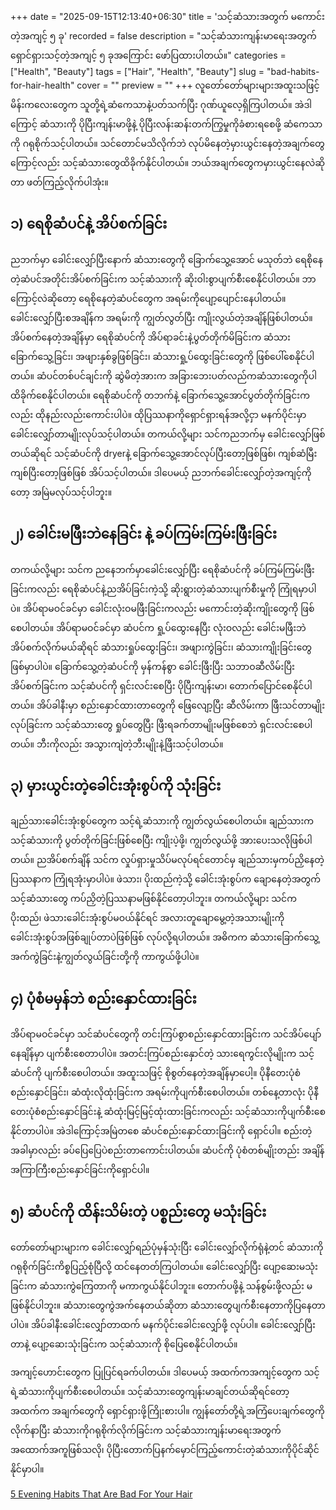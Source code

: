 +++
date = "2025-09-15T12:13:40+06:30"
title = 'သင့်ဆံသားအတွက် မကောင်းတဲ့အကျင့် ၅ ခု'
recorded = false
description = "သင့်ဆံသားကျန်းမာရေးအတွက် ရှောင်ရှားသင့်တဲ့အကျင့် ၅ ခုအကြောင်း ဖော်ပြထားပါတယ်။"
categories = ["Health", "Beauty"]
tags = ["Hair", "Health", "Beauty"]
slug = "bad-habits-for-hair-health"
cover = ""
preview = ""
+++
လူတော်တော်များများအထူးသဖြင့် မိန်းကလေးတွေက သူတို့ရဲ့ဆံကေသာနဲ့ပတ်သက်ပြီး ဂုဏ်ယူလေ့ရှိကြပါတယ်။ အဲဒါကြောင့် ဆံသားကို ပိုပြီးကျန်းမာဖို့နဲ့ ပိုပြီးလန်းဆန်းတက်ကြွမှုကိုခံစားရစေဖို့ ဆံကေသာကို ဂရုစိုက်သင့်ပါတယ်။ သင်တောင်မသိလိုက်ဘဲ လုပ်မိနေတဲ့မှားယွင်းနေတဲ့အချက်တွေကြောင့်လည်း သင့်ဆံသားတွေထိခိုက်နိုင်ပါတယ်။ ဘယ်အချက်တွေကမှားယွင်းနေလဲဆိုတာ ဖတ်ကြည့်လိုက်ပါအုံး။

## ၁) ရေစိုဆံပင်နဲ့ အိပ်စက်ခြင်း
ညဘက်မှာ ခေါင်းလျှော်ပြီးနောက် ဆံသားတွေကို ခြောက်သွေ့အောင် မသုတ်ဘဲ ရေစိုနေတဲ့ဆံပင်အတိုင်းအိပ်စက်ခြင်းက သင့်ဆံသားကို ဆိုးဝါးစွာပျက်စီးစေနိုင်ပါတယ်။ ဘာကြောင့်လဲဆိုတော့ ရေစိုနေတဲ့ဆံပင်တွေက အရမ်းကိုပျော့ပျောင်းနေပါတယ်။ ခေါင်းလျှော်ပြီးစအချိန်က အရမ်းကို ကျွတ်လွတ်ပြီး ကျိုးလွယ်တဲ့အချိန်ဖြစ်ပါတယ်။ အိပ်စက်နေတဲ့အချိန်မှာ ရေစိုဆံပင်ကို အိပ်ရာခင်းနဲ့ပွတ်တိုက်မိခြင်းက ဆံသားခြောက်သွေ့ခြင်း၊ အဖျားနှစ်ခွဖြစ်ခြင်း၊ ဆံသားရှု့ပ်ထွေးခြင်းတွေကို ဖြစ်ပေါ်စေနိုင်ပါတယ်။ ဆံပင်တစ်ပင်ချင်းကို ဆွဲမိတဲ့အားက အခြားဘေးပတ်လည်ကဆံသားတွေကိုပါ ထိခိုက်စေနိုင်ပါတယ်။ ရေစိုဆံပင်ကို တဘက်နဲ့ ခြောက်သွေ့အောင်ပွတ်တိုက်ခြင်းကလည်း ထိုနည်းလည်းကောင်းပါပဲ။ ထိုပြဿနာကိုရှောင်ရှားရန်အလို့ငှာ မနက်ပိုင်းမှာ ခေါင်းလျှော်တာမျိုးလုပ်သင့်ပါတယ်။ တကယ်လို့များ သင်ကညဘက်မှ ခေါင်းလျှော်ဖြစ်တယ်ဆိုရင် သင့်ဆံပင်ကို dryerနဲ့ ခြောက်သွေ့အောင်လုပ်ပြီးတော့ဖြစ်ဖြစ်၊ ကျစ်ဆံမြီး ကျစ်ပြီးတော့ဖြစ်ဖြစ် အိပ်သင့်ပါတယ်။ ဒါပေမယ့် ညဘက်ခေါင်းလျှော်တဲ့အကျင့်ကိုတော့ အမြဲမလုပ်သင့်ပါဘူး။

## ၂) ခေါင်းမဖြီးဘဲနေခြင်း နဲ့ ခပ်ကြမ်းကြမ်းဖြီးခြင်း
တကယ်လို့များ သင်က ညနေဘက်မှာခေါင်းလျှော်ပြီး ရေစိုဆံပင်ကို ခပ်ကြမ်ကြမ်းဖြီးခြင်းကလည်း ရေစိုဆံပင်နဲ့ညအိပ်ခြင်းကဲ့သို့ ဆိုးရွားတဲ့ဆံသားပျက်စီးမှုကို ကြုံရမှာပါပဲ။ အိပ်ရာမဝင်ခင်မှာ ခေါင်းလုံးဝမဖြီးခြင်းကလည်း မကောင်းတဲ့ဆိုးကျိုးတွေကို ဖြစ်စေပါတယ်။ အိပ်ရာမဝင်ခင်မှာ ဆံပင်က ရှု့ပ်ထွေးနေပြီး လုံးဝလည်း ခေါင်းမဖြီးဘဲ အိပ်စက်လိုက်မယ်ဆိုရင် ဆံသားရှုပ်ထွေးခြင်း၊ အဖျားကွဲခြင်း၊ ဆံသားကျိုးခြင်းတွေဖြစ်မှာပါပဲ။ ခြောက်သွေ့တဲ့ဆံပင်ကို မှန်ကန်စွာ ခေါင်းဖြီးပြီး သဘာဝဆီလိမ်းပြီး အိပ်စက်ခြင်းက သင့်ဆံပင်ကို ရှင်းလင်းစေပြီး ပိုပြီးကျန်းမာ၊ တောက်ပြောင်စေနိုင်ပါတယ်။ အိပ်ခါနီးမှာ စည်းနှောင်ထားတာတွေကို ဖြေလျော့ပြီး ဆီလိမ်းကာ ဖြီးသင်တာမျိုးလုပ်ခြင်းက သင့်ဆံသားတွေ ရှုပ်တွေပြီး ဖြီးရခက်တာမျိုးမဖြစ်စေဘဲ ရှင်းလင်းစေပါတယ်။ ဘီးကိုလည်း အသွားကျဲတဲ့ဘီးမျိုးနဲ့ဖြီးသင့်ပါတယ်။

## ၃) မှားယွင်းတဲ့ခေါင်းအုံးစွပ်ကို သုံးခြင်း
ချည်သားခေါင်းအုံးစွပ်တွေက သင့်ရဲ့ဆံသားကို ကျွတ်လွယ်စေပါတယ်။ ချည်သားက သင့်ဆံသားကို ပွတ်တိုက်ခြင်းဖြစ်စေပြီး ကျိုးပဲ့ဖို့၊ ကျွတ်လွယ်ဖို့ အားပေးသလိုဖြစ်ပါတယ်။ ညအိပ်စက်ချိန် သင်က လှုပ်ရှားမှုသိပ်မလုပ်ရင်တောင်မှ ချည်သားမှကပ်ညှိနေတဲ့ပြဿနာက ကြုံရအုံးမှာပါပဲ။ ဖဲသား၊ ပိုးထည်ကဲ့သို့ ခေါင်းအုံးစွပ်က ချောနေတဲ့အတွက် သင့်ဆံသားတွေ ကပ်ညှိတဲ့ပြဿနာမဖြစ်နိုင်တော့ပါဘူး။
တကယ်လို့များ သင်က ပိုးထည်၊ ဖဲသားခေါင်းအုံးစွပ်မဝယ်နိုင်ရင် အလားတူချောမွေ့တဲ့အသားမျိုးကို ခေါင်းအုံးစွပ်အဖြစ်ချုပ်တာပဲဖြစ်ဖြစ် လုပ်လို့ရပါတယ်။ အဓိကက ဆံသားခြောက်သွေ့အက်ကွဲခြင်းနဲ့ကျွတ်လွယ်ခြင်းတို့ကို ကာကွယ်ဖို့ပါပဲ။

## ၄) ပုံစံမမှန်ဘဲ စည်းနှောင်ထားခြင်း
အိပ်ရာမဝင်ခင်မှာ သင်ဆံပင်တွေကို တင်းကြပ်စွာစည်းနှောင်ထားခြင်းက သင်အိပ်ပျော်နေချိန်မှာ ပျက်စီးစေတာပါပဲ။ အတင်းကြပ်စည်းနှောင်တဲ့ သားရေကွင်းလိုမျိုးက သင့်ဆံပင်ကို ပျက်စီးစေပါတယ်။ အထူးသဖြင့် စိုစွတ်နေတဲ့အချိန်မှာပေါ့။ ပိုနီတေးပုံစံ စည်းနှောင်ခြင်း၊ ဆံထုံးလိုထုံးခြင်းက အရမ်းကိုပျက်စီးစေပါတယ်။ တစ်နေ့တာလုံး ပိုနီတေးပုံစံစည်းနှောင်ခြင်းနဲ့ ဆံထုံးမြင့်မြင့်ထုံးထားခြင်းကလည်း သင့်ဆံသားကိုပျက်စီးစေနိုင်တာပါပဲ။
အဲဒါကြောင့်အမြဲတစေ ဆံပင်စည်းနှောင်ထားခြင်းကို ရှောင်ပါ။ စည်းတဲ့အခါမှာလည်း ခပ်ပြေပြေပဲစည်းတာကောင်းပါတယ်။ ဆံပင်ကို ပုံစံတစ်မျိုးတည်း အချိန်အကြာကြီးစည်းနှောင်ခြင်းကိုရှောင်ပါ။

## ၅) ဆံပင်ကို ထိန်းသိမ်းတဲ့ ပစ္စည်းတွေ မသုံးခြင်း
တော်တော်များများက ခေါင်းလျှော်ရည်ပုံမှန်သုံးပြီး ခေါင်းလျှော်လိုက်ရုံနဲ့တင် ဆံသားကို ဂရုစိုက်ခြင်းကိစ္စပြည့်စုံပြီလို့ ထင်နေတတ်ကြပါတယ်။ ခေါင်းလျှော်ပြီး ပျော့ဆေးမသုံးခြင်းက ဆံသားကွဲကြေတာကို မကာကွယ်နိုင်ပါဘူး။ တောက်ပဖို့နဲ့ သန်စွမ်းဖို့လည်း မဖြစ်နိုင်ပါဘူး။ ဆံသားတွေကွဲအက်နေတယ်ဆိုတာ ဆံသားတွေပျက်စီးနေတာကိုပြနေတာပါပဲ။ အိပ်ခါနီးခေါင်းလျှော်တာထက် မနက်ပိုင်းခေါင်းလျှော်ဖို့ လုပ်ပါ။ ခေါင်းလျှော်ပြီးတာနဲ့ ပျော့ဆေးသုံးခြင်းက သင့်ဆံသားကို စိုပြေစေနိုင်ပါတယ်။

အကျင့်ဟောင်းတွေက ပြုပြင်ရခက်ပါတယ်။ ဒါပေမယ့် အထက်ကအကျင့်တွေက သင့်ရဲ့ဆံသားကိုပျက်စီးစေပါတယ်။ သင့်ဆံသားတွေကျန်းမာချင်တယ်ဆိုရင်တော့ အထက်က အချက်တွေကို ရှောင်ရှားဖို့ကြိုးစားပါ။ ကျွန်တော်တို့ရဲ့အကြံပေးချက်တွေကို လိုက်နာပြီး ဆံသားကိုဂရုစိုက်လိုက်ခြင်းက သင့်ဆံသားကျန်းမာရေးအတွက် အထောက်အကူဖြစ်သလို၊ ပိုပြီးတောက်ပြနက်မှောင်ကြည့်ကောင်းတဲ့ဆံသားကိုပိုင်ဆိုင်နိုင်မှာပါ။


[5 Evening Habits That Are Bad For Your Hair](https://www.powerofpositivity.com/5-evening-habits-that-are-bad-for-your-hair/)